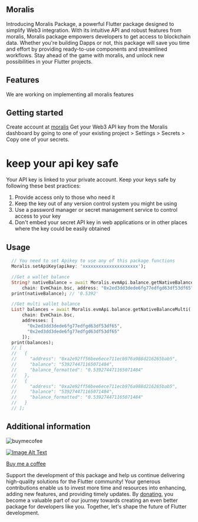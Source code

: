 ## Moralis
Introducing Moralis Package, a powerful Flutter package designed to simplify Web3 integration. With its intuitive API and robust features from moralis, Moralis package empowers developers to get access to blockchain data. Whether you're building Dapps or not, this package will save you time and effort by providing ready-to-use components and streamlined workflows. Stay ahead of the game with moralis, and unlock new possibilities in your Flutter projects.

## Features

We are working on implementing all moralis features

## Getting started

Create account at [moralis](https://moralis.io/)
Get your Web3 API key from the Moralis dashboard by going to one of your existing project > Settings > Secrets > Copy one of your secrets.

# keep your api key safe
Your API key is linked to your private account. Keep your keys safe by following these best practices:

1. Provide access only to those who need it
2. Keep the key out of any version control system you might be using
3. Use a password manager or secret management service to control access to your key
4. Don't embed your secret API key in web applications or in other places where the key could be easily obtained

## Usage

```dart
  // You need to set Apikey to use any of this package functions
  Moralis.setApiKey(apikey: 'xxxxxxxxxxxxxxxxxxxxx');

  //Get a wallet balance
  String? nativeBalance = await Moralis.evmApi.balance.getNativeBalance(
      chain: EvmChain.bsc, address: "0x2ed3dd3dede6fg77edfgd63df53df65");
  print(nativeBalance); // '0.5392'

  //Get multi wallet balance
  List? balances = await Moralis.evmApi.balance.getNativeBalanceMulti(
      chain: EvmChain.bsc,
      addresses: [
        "0x2ed3dd3dede6fg77edfgd63df53df65",
        "0x2ed3dd3dede6fg77edfgd63df53df65"
      ]);
  print(balances); 
  // [
  //   {
  //     "address": "0xa2e92ff56bee6ece711ecb976a988d216265bab5",
  //     "balance": "539274471165071484",
  //     "balance_formatted": "0.539274471165071484"
  //   },
  //   {
  //     "address": "0xa2e92ff56bee6ece711ecb976a988d216265bab5",
  //     "balance": "539274471165071484",
  //     "balance_formatted": "0.539274471165071484"
  //   }
  // ];
```

## Additional information
![buymecofee](https://github.com/kayson3/moralis_flutter/assets/49036534/530c59f1-8485-4fa0-9e97-efc7ae772433)


<a href="https://flutterwave.com/donate/52fmexoynge8"><img src="https://github.com/kayson3/moralis_flutter/assets/49036534/530c59f1-8485-4fa0-9e97-efc7ae772433" alt="Image Alt Text"></a>

[Buy me a coffee](https://flutterwave.com/donate/52fmexoynge8)


Support the development of this package and help us continue delivering high-quality solutions for the Flutter community! Your generous contributions enable us to invest more time and resources into enhancing, adding new features, and providing timely updates. By [donating](https://flutterwave.com/donate/52fmexoynge8), you become a valuable part of our journey towards creating an even better package for developers like you. Together, let's shape the future of Flutter development.

